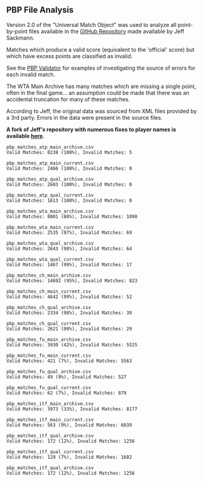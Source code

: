 ## PBP File Analysis

Version 2.0 of the "Universal Match Object" was used to analyze all point-by-point files available in the [GitHub Repository](https://github.com/JeffSackmann/tennis_pointbypoint) made available by Jeff Sackmann.

Matches which produce a valid score (equivalent to the 'official' score) but which have excess points are classified as invalid.

See the [PBP Validator](https://github.com/TennisVisuals/universal-match-object/tree/master/examples/pbp-validator) for examples of investigating the source of errors for each invalid match.

The WTA Main Archive has many matches which are missing a single point, often in the final game... an assumption could be made that there was an accidental truncation for many of these matches.

According to Jeff, the original data was sourced from XML files provided by a 3rd party.  Errors in the data were present in the source files.

**A fork of Jeff's repository with numerous fixes to player names is available [here](https://github.com/TennisVisuals/tennis_pointbypoint).**

```
pbp_matches_atp_main_archive.csv
Valid Matches: 8238 (100%), Invalid Matches: 5

pbp_matches_atp_main_current.csv
Valid Matches: 2466 (100%), Invalid Matches: 0

pbp_matches_atp_qual_archive.csv
Valid Matches: 2603 (100%), Invalid Matches: 0

pbp_matches_atp_qual_current.csv
Valid Matches: 1613 (100%), Invalid Matches: 0

pbp_matches_wta_main_archive.csv
Valid Matches: 8001 (88%), Invalid Matches: 1098

pbp_matches_wta_main_current.csv
Valid Matches: 2535 (97%), Invalid Matches: 69

pbp_matches_wta_qual_archive.csv
Valid Matches: 2643 (98%), Invalid Matches: 64

pbp_matches_wta_qual_current.csv
Valid Matches: 1467 (99%), Invalid Matches: 17

pbp_matches_ch_main_archive.csv
Valid Matches: 14692 (95%), Invalid Matches: 823

pbp_matches_ch_main_current.csv
Valid Matches: 4642 (99%), Invalid Matches: 52

pbp_matches_ch_qual_archive.csv
Valid Matches: 2334 (98%), Invalid Matches: 39

pbp_matches_ch_qual_current.csv
Valid Matches: 2621 (99%), Invalid Matches: 29

pbp_matches_fu_main_archive.csv
Valid Matches: 3930 (42%), Invalid Matches: 5525

pbp_matches_fu_main_current.csv
Valid Matches: 421 (7%), Invalid Matches: 5563

pbp_matches_fu_qual_archive.csv
Valid Matches: 49 (9%), Invalid Matches: 527

pbp_matches_fu_qual_current.csv
Valid Matches: 62 (7%), Invalid Matches: 879

pbp_matches_itf_main_archive.csv
Valid Matches: 3973 (33%), Invalid Matches: 8177

pbp_matches_itf_main_current.csv
Valid Matches: 563 (9%), Invalid Matches: 6039

pbp_matches_itf_qual_archive.csv
Valid Matches: 172 (12%), Invalid Matches: 1256

pbp_matches_itf_qual_current.csv
Valid Matches: 129 (7%), Invalid Matches: 1682

pbp_matches_itf_qual_archive.csv
Valid Matches: 172 (12%), Invalid Matches: 1256
```
